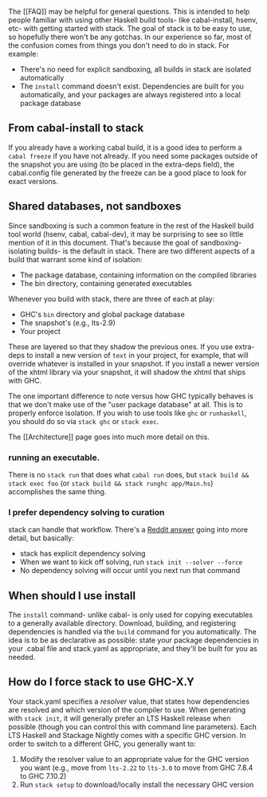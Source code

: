 The [[FAQ]] may be helpful for general questions. This is intended to help people familiar with using other Haskell build tools- like cabal-install, hsenv, etc- with getting started with stack. The goal of stack is to be easy to use, so hopefully there won't be any gotchas. In our experience so far, most of the confusion comes from things you don't need to do in stack. For example:

* There's no need for explicit sandboxing, all builds in stack are isolated automatically
* The `install` command doesn't exist. Dependencies are built for you automatically, and your packages are always registered into a local package database

## From cabal-install to stack

If you already have a working cabal build, it is a good idea to perform a `cabal freeze` if you have not already. If you need some packages outside of the snapshot you are using (to be placed in the extra-deps field), the cabal.config file generated by the freeze can be a good place to look for exact versions.

## Shared databases, not sandboxes

Since sandboxing is such a common feature in the rest of the Haskell build tool
world (hsenv, cabal, cabal-dev), it may be surprising to see so little mention
of it in this document. That's because the goal of sandboxing- isolating
builds- is the default in stack. There are two different aspects of a build
that warrant some kind of isolation:

* The package database, containing information on the compiled libraries
* The bin directory, containing generated executables

Whenever you build with stack, there are three of each at play:

* GHC's `bin` directory and global package database
* The snapshot's (e.g., lts-2.9)
* Your project

These are layered so that they shadow the previous ones. If you use extra-deps
to install a new version of `text` in your project, for example, that will
override whatever is installed in your snapshot. If you install a newer version
of the xhtml library via your snapshot, it will shadow the xhtml that ships
with GHC.

The one important difference to note versus how GHC typically behaves is that
we don't make use of the "user package database" at all. This is to properly
enforce isolation. If you wish to use tools like `ghc` or `runhaskell`, you
should do so via `stack ghc` or `stack exec`.

The [[Architecture]] page goes into much more detail on this.

### running an executable.
There is no `stack run` that does what `cabal run` does, but `stack build && stack exec foo` (or `stack build && stack runghc app/Main.hs`) accomplishes the same thing.

### I prefer dependency solving to curation

stack can handle that workflow. There's a [Reddit answer](http://www.reddit.com/r/haskell/comments/3awgj1/stack_01_released_a_new_build_tool_for_haskell/csgwmpi?context=2) going into more detail, but basically:

* stack has explicit dependency solving
* When we want to kick off solving, run `stack init --solver --force`
* No dependency solving will occur until you next run that command

## When should I use install

The `install` command- unlike cabal- is only used for copying executables to a generally available directory. Download, building, and registering dependencies is handled via the `build` command for you automatically. The idea is to be as declarative as possible: state your package dependencies in your .cabal file and stack.yaml as appropriate, and they'll be built for you as needed.

## How do I force stack to use GHC-X.Y

Your stack.yaml specifies a *resolver* value, that states how dependencies are resolved and which version of the compiler to use. When generating with `stack init`, it will generally prefer an LTS Haskell release when possible (though you can control this with command line parameters). Each LTS Haskell and Stackage Nightly comes with a specific GHC version. In order to switch to a different GHC, you generally want to:

1. Modify the resolver value to an appropriate value for the GHC version you want (e.g., move from `lts-2.22` to `lts-3.0` to move from GHC 7.8.4 to GHC 7.10.2)
2. Run `stack setup` to download/locally install the necessary GHC version
